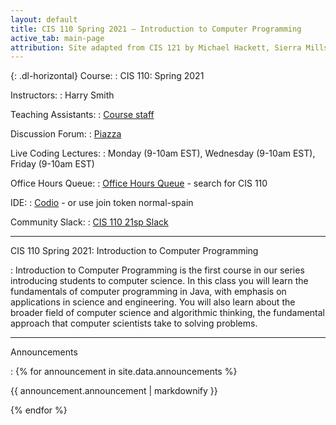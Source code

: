 ```yaml
---
layout: default
title: CIS 110 Spring 2021 — Introduction to Computer Programming
active_tab: main-page
attribution: Site adapted from CIS 121 by Michael Hackett, Sierra Mills, and Jules Pierce.
---
```


{: .dl-horizontal}
Course:
: CIS 110: Spring 2021

Instructors:
: Harry Smith

Teaching Assistants:
: [Course staff]({{site.baseurl}}/staff.html)

Discussion Forum:
: [Piazza](https://piazza.com/upenn/spring2021/cis110)

Live Coding Lectures:
: Monday (9-10am EST), Wednesday (9-10am EST), Friday (9-10am EST)

Office Hours Queue:
: [Office Hours Queue](https://ohq.io/) - search for CIS 110

IDE:
: [Codio](https://codio.com/p/join-course?token=normal-spain) - or use join token normal-spain

Community Slack:
: [CIS 110 21sp Slack](https://join.slack.com/t/cis11021sp/shared_invite/zt-l24fmous-EXaEjOLzbpMxdvCXwiWn8w)

---

CIS 110 Spring 2021: Introduction to Computer Programming

: Introduction to Computer Programming is the first course in our series introducing students to computer science. In this class you will learn the fundamentals of computer programming in Java, with emphasis on applications in science and engineering. You will also learn about the broader field of computer science and algorithmic thinking, the fundamental approach that computer scientists take to solving problems.

---

Announcements

: 
{% for announcement in site.data.announcements %}
    <p>
        {{ announcement.announcement | markdownify }}
    </p>
{% endfor %}
